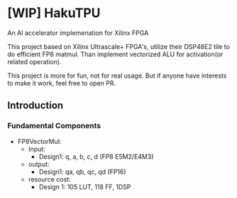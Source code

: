 # [WIP] HakuTPU

An AI accelerator implemenation for Xilinx FPGA

This project based on Xilinx Ultrascale+ FPGA's, utilize their DSP48E2 tile to do efficient FP8 matmul. Than implement vectorized ALU for activation(or related operation).

This project is more for fun, not for real usage. But if anyone have interests to make it work, feel free to open PR.

## Introduction

### Fundamental Components

* FP8VectorMul:
  * Input:
    * Design1: q, a, b, c, d (FP8 E5M2/E4M3)
  * output:
    * Design1: qa, qb, qc, qd (FP16)
  * resource cost:
    * Design 1: 105 LUT, 118 FF, 1DSP
